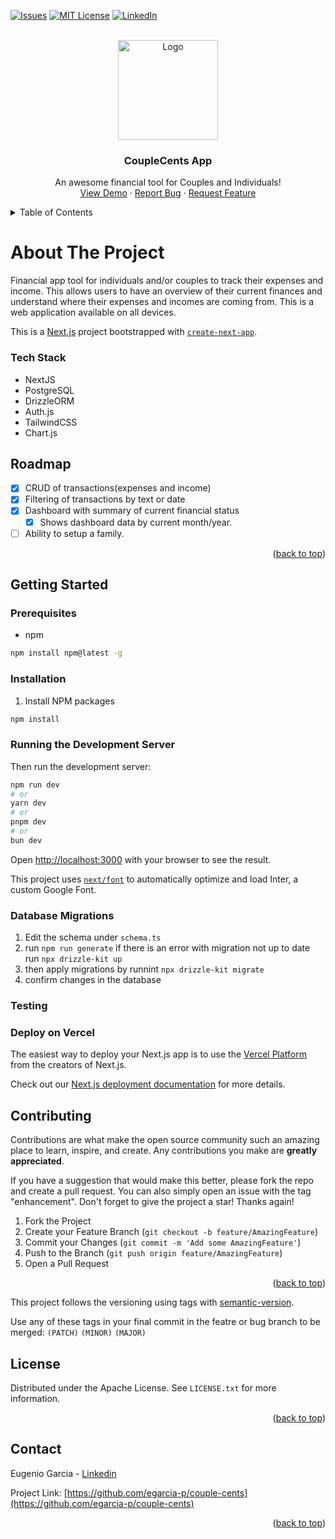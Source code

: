 <a id="readme-top"></a>

[![Issues][issues-shield]][issues-url]
[![MIT License][license-shield]][license-url]
[![LinkedIn][linkedin-shield]][linkedin-url]

<!-- PROJECT LOGO -->
<br />

<div align="center">
  <a href="https://github.com/egarcia-p/couple-cents">
    <img src="public/logo.svg" alt="Logo" width="160" height="160">
  </a>

  <h3 align="center">CoupleCents App</h3>

  <p align="center">
    An awesome financial tool for Couples and Individuals!
    <br />
    <a href="https://couple-cents.vercel.app/">View Demo</a>
    ·
    <a href="https://github.com/egarcia-p/couple-cents/issues/new?labels=bug&template=bug-report---.md">Report Bug</a>
    ·
    <a href="https://github.com/egarcia-p/couple-cents/issues/new?labels=enhancement&template=feature-request---.md">Request Feature</a>
  </p>
</div>

<!-- TABLE OF CONTENTS -->
<details>
  <summary>Table of Contents</summary>
  <ol>
    <li>
      <a href="#about-the-project">About The Project</a>
      <ul>
        <li><a href="#tech-stack">Tech Stack</a></li>
      </ul>
    <li>
      <a href="#getting-started">Getting Started</a>
      <ul>
        <li><a href="#prerequisites">Prerequisites</a></li>
        <li><a href="#installation">Installation</a></li>
        <li><a href="#running-the-development-server">Running the Development Server</a></li>
      </ul>
    </li>
    <li><a href="#roadmap">Roadmap</a></li>
    <li><a href="#contributing">Contributing</a></li>
    <li><a href="#license">License</a></li>
    <li><a href="#contact">Contact</a></li>

  </ol>
</details>

# About The Project

Financial app tool for individuals and/or couples to track their expenses and income. This allows users to have an overview of their current finances and understand where their expenses and incomes are coming from. This is a web application available on all devices.

This is a [Next.js](https://nextjs.org/) project bootstrapped with [`create-next-app`](https://github.com/vercel/next.js/tree/canary/packages/create-next-app).

### Tech Stack

- NextJS
- PostgreSQL
- DrizzleORM
- Auth.js
- TailwindCSS
- Chart.js

## Roadmap

- [x] CRUD of transactions(expenses and income)
- [x] Filtering of transactions by text or date
- [x] Dashboard with summary of current financial status
  - [x] Shows dashboard data by current month/year.
- [ ] Ability to setup a family.

<p align="right">(<a href="#readme-top">back to top</a>)</p>

## Getting Started

### Prerequisites

- npm

```sh
npm install npm@latest -g
```

### Installation

1. Install NPM packages

```sh
npm install
```

### Running the Development Server

Then run the development server:

```bash
npm run dev
# or
yarn dev
# or
pnpm dev
# or
bun dev
```

Open [http://localhost:3000](http://localhost:3000) with your browser to see the result.

This project uses [`next/font`](https://nextjs.org/docs/basic-features/font-optimization) to automatically optimize and load Inter, a custom Google Font.

### Database Migrations

1. Edit the schema under `schema.ts`
2. run `npm run generate` if there is an error with migration not up to date run `npx drizzle-kit up`
3. then apply migrations by runnint `npx drizzle-kit migrate`
4. confirm changes in the database

### Testing

### Deploy on Vercel

The easiest way to deploy your Next.js app is to use the [Vercel Platform](https://vercel.com/new?utm_medium=default-template&filter=next.js&utm_source=create-next-app&utm_campaign=create-next-app-readme) from the creators of Next.js.

Check out our [Next.js deployment documentation](https://nextjs.org/docs/deployment) for more details.

<!-- CONTRIBUTING -->

## Contributing

Contributions are what make the open source community such an amazing place to learn, inspire, and create. Any contributions you make are **greatly appreciated**.

If you have a suggestion that would make this better, please fork the repo and create a pull request. You can also simply open an issue with the tag "enhancement".
Don't forget to give the project a star! Thanks again!

1. Fork the Project
2. Create your Feature Branch (`git checkout -b feature/AmazingFeature`)
3. Commit your Changes (`git commit -m 'Add some AmazingFeature'`)
4. Push to the Branch (`git push origin feature/AmazingFeature`)
5. Open a Pull Request

<p align="right">(<a href="#readme-top">back to top</a>)</p>

<!-- Versioning -->

This project follows the versioning using tags with [semantic-version](https://github.com/PaulHatch/semantic-version).

Use any of these tags in your final commit in the featre or bug branch to be merged:
`(PATCH)`
`(MINOR)`
`(MAJOR)`

<!-- LICENSE -->

## License

Distributed under the Apache License. See `LICENSE.txt` for more information.

<p align="right">(<a href="#readme-top">back to top</a>)</p>

<!-- CONTACT -->

## Contact

Eugenio Garcia - [Linkedin](https://www.linkedin.com/in/ergarciag/)

Project Link: [https://github.com/egarcia-p/couple-cents](https://github.com/egarcia-p/couple-cents)

<p align="right">(<a href="#readme-top">back to top</a>)</p>

<!-- MARKDOWN LINKS & IMAGES -->

[issues-shield]: https://img.shields.io/github/issues/egarcia-p/couple-cents.svg?style=for-the-badge
[issues-url]: https://github.com/egarcia-p/couple-cents/issues
[license-shield]: https://img.shields.io/github/license/egarcia-p/couple-cents.svg?style=for-the-badge
[license-url]: https://github.com/egarcia-p/couple-cents/blob/main/LICENSE
[linkedin-shield]: https://img.shields.io/badge/-LinkedIn-black.svg?style=for-the-badge&logo=linkedin&colorB=555
[linkedin-url]: https://www.linkedin.com/in/ergarciag/
